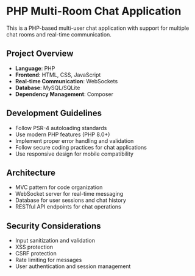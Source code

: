 <!-- Use this file to provide workspace-specific custom instructions to Copilot. For more details, visit https://code.visualstudio.com/docs/copilot/copilot-customization#_use-a-githubcopilotinstructionsmd-file -->

# PHP Multi-Room Chat Application

This is a PHP-based multi-user chat application with support for multiple chat rooms and real-time communication.

## Project Overview
- **Language**: PHP
- **Frontend**: HTML, CSS, JavaScript
- **Real-time Communication**: WebSockets
- **Database**: MySQL/SQLite
- **Dependency Management**: Composer

## Development Guidelines
- Follow PSR-4 autoloading standards
- Use modern PHP features (PHP 8.0+)
- Implement proper error handling and validation
- Follow secure coding practices for chat applications
- Use responsive design for mobile compatibility

## Architecture
- MVC pattern for code organization
- WebSocket server for real-time messaging
- Database for user sessions and chat history
- RESTful API endpoints for chat operations

## Security Considerations
- Input sanitization and validation
- XSS protection
- CSRF protection
- Rate limiting for messages
- User authentication and session management